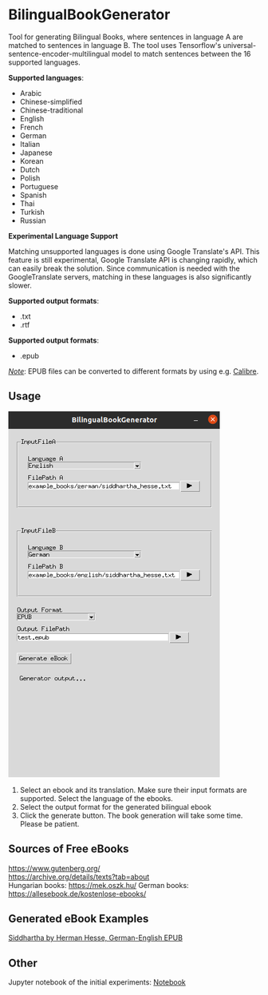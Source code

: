 # BilingualBookGenerator

Tool for generating Bilingual Books, where sentences in language A are matched to sentences in language B. The tool uses Tensorflow's universal-sentence-encoder-multilingual model to match sentences between the 16 supported languages.

**Supported languages**:

* Arabic
* Chinese-simplified
* Chinese-traditional
* English
* French
* German
* Italian
* Japanese
* Korean
* Dutch
* Polish
* Portuguese
* Spanish
* Thai
* Turkish
* Russian

**Experimental Language Support**

Matching unsupported languages is done using Google Translate's API. This feature is still experimental, Google Translate API is changing rapidly, which can easily break the solution. Since communication is needed with the GoogleTranslate servers, matching in these languages is also significantly slower.

**Supported output formats**:
* .txt
* .rtf

**Supported output formats**:
* .epub

<ins>*Note*</ins>: EPUB files can be converted to different formats by using e.g. [Calibre](https://calibre-ebook.com/).

## Usage

![Screenshot](doc/screenshot.png)
1. Select an ebook and its translation. Make sure their input formats are supported. Select the language of the ebooks.
2. Select the output format for the generated bilingual ebook
3. Click the generate button. The book generation will take some time. Please be patient.

## Sources of Free eBooks<br>
https://www.gutenberg.org/<br>
https://archive.org/details/texts?tab=about<br>
Hungarian books: https://mek.oszk.hu/
German books: https://allesebook.de/kostenlose-ebooks/

## Generated eBook Examples

[Siddhartha by Herman Hesse, German-English EPUB](example_books/generated/siddhartha_hesse_de_en.epub)

## Other

Jupyter notebook of the initial experiments: [Notebook](experiments/BilingualBookGeneratorCleaned.ipynb)
